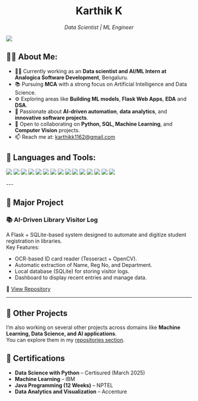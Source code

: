 <h1 align="center">Karthik K</h1>

<p align="center">
  <em>Data Scientist | ML Engineer</em>
</p>

<!-- Badges / Quick Links -->
<p align="left">
  <a href="https://www.linkedin.com/in/karthik-k-a55468276/" target="_blank">
    <img src="https://img.shields.io/badge/LinkedIn-Karthik K-blue?style=for-the-badge&logo=linkedin" />
  </a>
  
</p>

## 🙋‍♂️ About Me:

- 🧑‍💻 Currently working as an **Data scientist and AI/ML Intern at Analogica Software Development**, Bengaluru.
- 📚 Pursuing **MCA** with a strong focus on Artificial Intelligence and Data Science.
- ⚙️ Exploring areas like **Building ML models**, **Flask Web Apps**, **EDA** and **DSA**.
- 🧠 Passionate about **AI-driven automation**, **data analytics**, and **innovative software projects**.
- 🤝 Open to collaborating on **Python, SQL, Machine Learning**, and **Computer Vision** projects.
- 📫 Reach me at: [karthikk1162@gmail.com](mailto:karthikk1162@gmail.com)

## 🚀 Languages and Tools:

<p align="left">
  <!-- Programming Languages -->
  <img src="https://skillicons.dev/icons?i=python,cpp,java,javascript" />
  
  <!-- Web Development -->
  <img src="https://skillicons.dev/icons?i=html,css,flask,django,fastapi" />

  <!-- Databases -->
  <img src="https://skillicons.dev/icons?i=mysql,sqlite" />

  <!-- Cloud & Deployment -->
  <img src="https://skillicons.dev/icons?i=aws,azure,gcp,docker" />

  <!-- Tools -->
  <img src="https://skillicons.dev/icons?i=git,github,vscode,postman" />

  <!-- ML & Data Science -->
  <img src="https://img.shields.io/badge/Pandas-150458.svg?&style=for-the-badge&logo=pandas&logoColor=white" />
  <img src="https://img.shields.io/badge/NumPy-013243.svg?&style=for-the-badge&logo=numpy&logoColor=white" />
  <img src="https://img.shields.io/badge/Matplotlib-003366.svg?&style=for-the-badge&logo=plotly&logoColor=white" />
  <img src="https://img.shields.io/badge/Seaborn-2E4C6D.svg?&style=for-the-badge&logoColor=white" />
  <img src="https://img.shields.io/badge/scikit--learn-F7931E.svg?&style=for-the-badge&logo=scikit-learn&logoColor=white" />
  <img src="https://img.shields.io/badge/TensorFlow-FF6F00.svg?&style=for-the-badge&logo=tensorflow&logoColor=white" />
  <img src="https://img.shields.io/badge/PyTorch-EE4C2C.svg?&style=for-the-badge&logo=pytorch&logoColor=white" />
  <img src="https://img.shields.io/badge/OpenCV-5C3EE8.svg?&style=for-the-badge&logo=opencv&logoColor=white" />
  <img src="https://img.shields.io/badge/Jupyter-F37626.svg?&style=for-the-badge&logo=jupyter&logoColor=white" />
  <img src="https://img.shields.io/badge/Keras-D00000.svg?&style=for-the-badge&logo=keras&logoColor=white" />

  </p>
  ---

## 🚀 Major Project  

### 📚 AI-Driven Library Visitor Log  
A Flask + SQLite-based system designed to automate and digitize student registration in libraries.  
Key Features:  
- OCR-based ID card reader (Tesseract + OpenCV).  
- Automatic extraction of Name, Reg No, and Department.  
- Local database (SQLite) for storing visitor logs.  
- Dashboard to display recent entries and manage data.  

🔗 [View Repository](https://github.com/karthik-k11/AI-Driven-Library-Visitor-Log)  

---

## 📂 Other Projects  
I’m also working on several other projects across domains like **Machine Learning, Data Science, and AI applications**.  
You can explore them in my [repositories section](https://github.com/karthik-k11?tab=repositories).  

## 📜 Certifications  

- **Data Science with Python** – Certisured (March 2025)  
- **Machine Learning** – IBM  
- **Java Programming (12 Weeks)** – NPTEL  
- **Data Analytics and Visualization** – Accenture  



